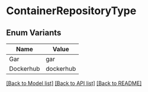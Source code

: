 # ContainerRepositoryType

## Enum Variants

| Name | Value |
|---- | -----|
| Gar | gar |
| Dockerhub | dockerhub |


[[Back to Model list]](../README.md#documentation-for-models) [[Back to API list]](../README.md#documentation-for-api-endpoints) [[Back to README]](../README.md)


